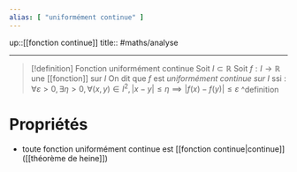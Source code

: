 ```yaml
---
alias: [ "uniformément continue" ]
---
```

up::[[fonction continue]]
title::
#maths/analyse 

---

> [!definition] Fonction uniformément continue 
> Soit $I \subset \mathbb{R}$
> Soit $f: I \to \mathbb{R}$ une [[fonction]] sur $I$ 
> On dit que $f$ est *uniformément continue sur $I$* ssi :
> $\forall \varepsilon > 0, \exists \eta > 0, \forall (x, y) \in I ^{2}, |x-y| \leq \eta \implies |f(x)-f(y)| \leq \varepsilon$ 
^definition


# Propriétés 
 - toute fonction uniformément continue est [[fonction continue|continue]] ([[théorème de heine]])